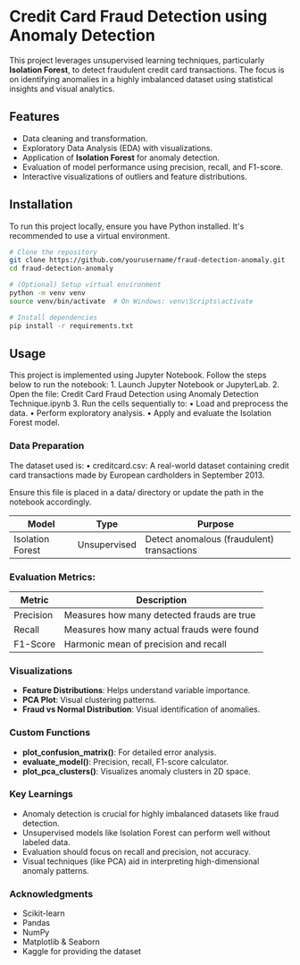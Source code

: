 # Credit Card Fraud Detection using Anomaly Detection

This project leverages unsupervised learning techniques, particularly **Isolation Forest**, to detect fraudulent credit card transactions. The focus is on identifying anomalies in a highly imbalanced dataset using statistical insights and visual analytics.

## Features
- Data cleaning and transformation.
- Exploratory Data Analysis (EDA) with visualizations.
- Application of **Isolation Forest** for anomaly detection.
- Evaluation of model performance using precision, recall, and F1-score.
- Interactive visualizations of outliers and feature distributions.
  
## Installation
To run this project locally, ensure you have Python installed. It's recommended to use a virtual environment.
```bash
# Clone the repository
git clone https://github.com/yourusername/fraud-detection-anomaly.git
cd fraud-detection-anomaly

# (Optional) Setup virtual environment
python -m venv venv
source venv/bin/activate  # On Windows: venv\Scripts\activate

# Install dependencies
pip install -r requirements.txt
```
## Usage
This project is implemented using Jupyter Notebook. Follow the steps below to run the notebook:
	1.	Launch Jupyter Notebook or JupyterLab.
	2.	Open the file:
Credit Card Fraud Detection using Anomaly Detection Technique.ipynb
	3.	Run the cells sequentially to:
	•	Load and preprocess the data.
	•	Perform exploratory analysis.
	•	Apply and evaluate the Isolation Forest model.

### Data Preparation
The dataset used is:
	•	creditcard.csv:
A real-world dataset containing credit card transactions made by European cardholders in September 2013.

Ensure this file is placed in a data/ directory or update the path in the notebook accordingly.

| Model             | Type         | Purpose                          |
|------------------|--------------|----------------------------------|
| Isolation Forest | Unsupervised | Detect anomalous (fraudulent) transactions |

### Evaluation Metrics:
| Metric    | Description                                 |
|-----------|---------------------------------------------|
| Precision | Measures how many detected frauds are true  |
| Recall    | Measures how many actual frauds were found  |
| F1-Score  | Harmonic mean of precision and recall       |

### Visualizations
- **Feature Distributions**: Helps understand variable importance.
- **PCA Plot**: Visual clustering patterns.
- **Fraud vs Normal Distribution**: Visual identification of anomalies.

### Custom Functions
- **plot_confusion_matrix()**: For detailed error analysis.
- **evaluate_model()**: Precision, recall, F1-score calculator.
- **plot_pca_clusters()**: Visualizes anomaly clusters in 2D space.

### Key Learnings
- Anomaly detection is crucial for highly imbalanced datasets like fraud detection.
- Unsupervised models like Isolation Forest can perform well without labeled data.
- Evaluation should focus on recall and precision, not accuracy.
- Visual techniques (like PCA) aid in interpreting high-dimensional anomaly patterns.

 ### Acknowledgments
 - Scikit-learn
 - Pandas
 - NumPy
 - Matplotlib & Seaborn
 - Kaggle for providing the dataset
